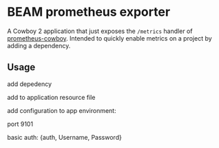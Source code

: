 # BEAM prometheus exporter

A Cowboy 2 application that just exposes the `/metrics` handler of
[prometheus-cowboy](https://github.com/deadtrickster/prometheus-cowboy).
Intended to quickly enable metrics on a project by adding a dependency.

## Usage

add depedency

add to application resource file

add configuration to app environment:

port 9101

basic auth: {auth, Username, Password}
